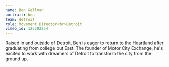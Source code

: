 ```yaml
---
name: Ben Gellman
portrait: ben
team: detroit
role: Movement Director<br>Detroit
vimeo_id: 125592254
---
```


Raised in and outside of Detroit, Ben is eager to return to the Heartland after graduating from college out East. The founder of Motor City Exchange, he's excited to work with dreamers of Detroit to transform the city from the ground up.